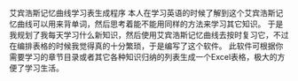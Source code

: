 艾宾浩斯记忆曲线学习表生成程序
本人在学习英语的时候了解到这个艾宾浩斯记忆曲线可以用来背单词，然后思考着能不能用同样的方法来学习其它知识。
于是我规划了我每天学习什么新知识，然后使用艾宾浩斯记忆曲线去按时复习它，不过在编排表格的时候我觉得真的十分繁琐，于是编写了这个软件。
此软件可根据你需要学习的章节目录或者其它各种知识归纳的列表生成一个Excel表格，极大的方便了学习生活。
